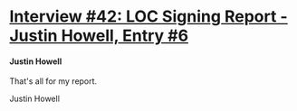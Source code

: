 # [Interview #42: LOC Signing Report - Justin Howell, Entry #6](https://www.theoryland.com/intvmain.php?i=42#6)

#### Justin Howell

That's all for my report.

Justin Howell

